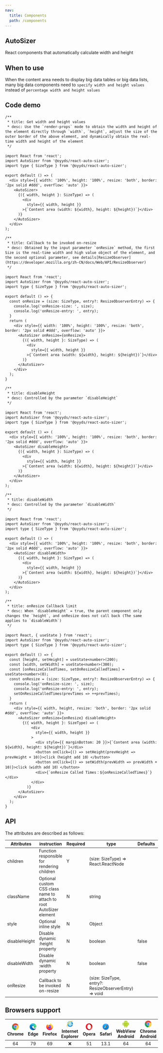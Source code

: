 ```yaml
---
nav:
  title: Components
  path: /components
---
```


## AutoSizer

React components that automatically calculate width and height

## When to use

When the content area needs to display big data tables or big data lists, many big data components need to `specify width and height values` instead of `percentage width and height values`

## Code demo

```tsx
/**
 * title: Get width and height values
 * desc: Use the `render-props` mode to obtain the width and height of the element directly through `width`, `height`, adjust the size of the outer border of the above element, and dynamically obtain the real-time width and height of the element
 */

import React from 'react';
import AutoSizer from '@oyyds/react-auto-sizer';
import type { SizeType } from '@oyyds/react-auto-sizer';

export default () => (
  <div style={{ width: '100%', height: '100%', resize: 'both', border: '2px solid #ddd', overflow: 'auto' }}>
    <AutoSizer>
      {({ width, height }: SizeType) => (
        <div
          style={{ width, height }}
        >{`Content area (width: ${width}, height: ${height})`}</div>
      )}
    </AutoSizer>
  </div>
);
```

```tsx
/**
 * title: Callback to be invoked on-resize
 * desc: Obtained by the input parameter `onResize` method, the first Size is the real-time width and high value object of the element, and the second optional parameter, see details[ResizeObserver](https://developer.mozilla.org/zh-CN/docs/Web/API/ResizeObserver)
 */

import React from 'react';
import AutoSizer from '@oyyds/react-auto-sizer';
import type { SizeType } from '@oyyds/react-auto-sizer';

export default () => {
  const onResize = (size: SizeType, entry?: ResizeObserverEntry) => {
    console.log('onResize-size: ', size);
    console.log('onResize-entry: ', entry);
  }
  return (
    <div style={{ width: '100%', height: '100%', resize: 'both', border: '2px solid #ddd', overflow: 'auto' }}>
      <AutoSizer onResize={onResize}>
        {({ width, height }: SizeType) => (
          <div
            style={{ width, height }}
          >{`Content area (width: ${width}, height: ${height})`}</div>
        )}
      </AutoSizer>
    </div>
  );
}
```

```tsx
/**
 * title: disableHeight
 * desc: Controlled by the parameter `disableHeight`
 */

import React from 'react';
import AutoSizer from '@oyyds/react-auto-sizer';
import type { SizeType } from '@oyyds/react-auto-sizer';

export default () => (
  <div style={{ width: '100%', height: '100%', resize: 'both', border: '2px solid #ddd', overflow: 'auto' }}>
    <AutoSizer disableHeight>
      {({ width, height }: SizeType) => (
        <div
          style={{ width, height }}
        >{`Content area (width: ${width}, height: ${height})`}</div>
      )}
    </AutoSizer>
  </div>
);
```

```tsx
/**
 * title: disableWidth
 * desc: Controlled by the parameter `disableWidth`
 */

import React from 'react';
import AutoSizer from '@oyyds/react-auto-sizer';
import type { SizeType } from '@oyyds/react-auto-sizer';

export default () => (
  <div style={{ width: '100%', height: '100%', resize: 'both', border: '2px solid #ddd', overflow: 'auto' }}>
    <AutoSizer disableWidth>
      {({ width, height }: SizeType) => (
        <div
          style={{ width, height }}
        >{`Content area (width: ${width}, height: ${height})`}</div>
      )}
    </AutoSizer>
  </div>
);
```

```tsx
/**
 * title: onResize Callback limit
 * desc: When `disableHeight` = true, the parent component only changes the `height`, and onResize does not call back (The same applies to `disableWidth`)
 */

import React, { useState } from 'react';
import AutoSizer from '@oyyds/react-auto-sizer';
import type { SizeType } from '@oyyds/react-auto-sizer';

export default () => {
  const [height, setHeight] = useState<number>(200);
  const [width, setWidth] = useState<number>(300);
  const [onResizeCalledTimes, setOnResizeCalledTimes] = useState<number>(0);
  const onResize = (size: SizeType, entry?: ResizeObserverEntry) => {
    console.log('onResize-size: ', size);
    console.log('onResize-entry: ', entry);
    setOnResizeCalledTimes(prevTimes => ++prevTimes);
  }
  return (
    <div style={{ width, height, resize: 'both', border: '2px solid #ddd', overflow: 'auto' }}>
      <AutoSizer onResize={onResize} disableHeight>
        {({ width, height }: SizeType) => (
            <div
              style={{ width, height }}
            >
              <div style={{ marginBottom: 20 }}>{`Content area (width: ${width}, height: ${height})`}</div>
              <button onClick={() => setHeight(prevHeight => prevHeight + 10)}>click（height add 10）</button>
              <button onClick={() => setWidth(prevWidth => prevWidth + 10)}>click（width add 10）</button>
              <div>{`onResize Called Times：${onResizeCalledTimes}`}</div>
            </div>
          )}
      </AutoSizer>
    </div>
  );
}
```

## API

The attributes are described as follows:

| Attributes | instruction | Required | type | Defaults | Version |
| --- | --- | --- | --- | --- | --- |
| children | Function responsible for rendering children | Y | (size: SizeType) => React.ReactNode |  |  |
| className | Optional custom CSS class name to attach to root AutoSizer element | N | string |  |  |
| style | Optional inline style | N | Object |  |  |
| disableHeight | Disable dynamic :height property | N | boolean | false |  |
| disableWidth | Disable dynamic :width property | N | boolean | false |  |
| onResize | Callback to be invoked on-resize | N | (size: SizeType, entry?: ResizeObserverEntry) => void |  |  |

## Browsers support

| <img src="https://raw.githubusercontent.com/niexq/picbed/main/picgo/chrome-logo.png" alt="Chrome" width="24px" height="24px" /><br/>Chrome | <img src="https://raw.githubusercontent.com/niexq/picbed/main/picgo/edge-logo.png" alt="IE / Edge" width="24px" height="24px" /><br/> Edge | <img src="https://raw.githubusercontent.com/niexq/picbed/main/picgo/firefox-logo.png" alt="Firefox" width="24px" height="24px" /><br/>Firefox | <img src="https://raw.githubusercontent.com/niexq/picbed/main/picgo/ie-logo.png" alt="Safari" width="24px" height="24px" /><br/>Internet Explorer | <img src="https://raw.githubusercontent.com/niexq/picbed/main/picgo/opera-logo.png" alt="Opera" width="24px" height="24px" /><br/>Opera | <img src="https://raw.githubusercontent.com/niexq/picbed/main/picgo/safari-logo.png" alt="Safari" width="24px" height="24px" /><br/>Safari | <img src="https://raw.githubusercontent.com/niexq/picbed/main/picgo/android-logo.png" alt="Safari" width="24px" height="24px" /><br/>WebView Android | <img src="https://raw.githubusercontent.com/niexq/picbed/main/picgo/chrome-logo.png" alt="Chrome" width="24px" height="24px" /><br/>Chrome Android | <img src="https://raw.githubusercontent.com/niexq/picbed/main/picgo/firefox-logo.png" alt="Firefox" width="24px" height="24px" /><br/>Firefox Android | <img src="https://raw.githubusercontent.com/niexq/picbed/main/picgo/opera-logo.png" alt="Opera" width="24px" height="24px" /><br/>Opera Android | <img src="https://raw.githubusercontent.com/niexq/picbed/main/picgo/safari-logo.png" alt="Safari" width="24px" height="24px" /><br/>Safari iOS | <img src="https://raw.githubusercontent.com/niexq/picbed/main/picgo/samsung-logo.png" alt="Samsung" width="24px" height="24px" /><br/>Samsung Internet |
| :-: | :-: | :-: | :-: | :-: | :-: | :-: | :-: | :-: | :-: | :-: | :-: |
| 64 | 79 | 69 | ❌ | 51 | 13.1 | 64 | 64 | 79 | 47 | 13.4 | 9.0 |
